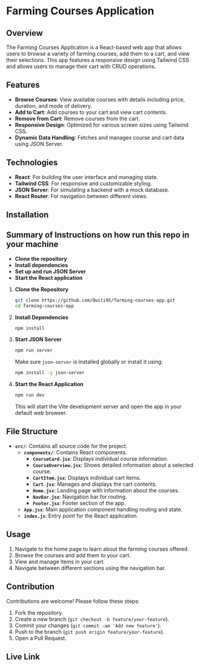 # Farming Courses Application

## Overview

The Farming Courses Application is a React-based web app that allows users to browse a variety of farming courses, add them to a cart, and view their selections. This app features a responsive design using Tailwind CSS and allows users to manage their cart with CRUD operations.

## Features

- **Browse Courses**: View available courses with details including price, duration, and mode of delivery.
- **Add to Cart**: Add courses to your cart and view cart contents.
- **Remove from Cart**: Remove courses from the cart.
- **Responsive Design**: Optimized for various screen sizes using Tailwind CSS.
- **Dynamic Data Handling**: Fetches and manages course and cart data using JSON Server.

## Technologies

- **React**: For building the user interface and managing state.
- **Tailwind CSS**: For responsive and customizable styling.
- **JSON Server**: For simulating a backend with a mock database.
- **React Router**: For navigation between different views.

## Installation

## Summary of Instructions on how run this repo in your machine

- **Clone the repository**
- **Install dependencies**
- **Set up and run JSON Server**
- **Start the React application**

1. **Clone the Repository**

    ```bash
    git clone https://github.com/Owiti95/farming-courses-app.git
    cd farming-courses-app
    ```

2. **Install Dependencies**

    ```bash
    npm install
    ```

3. **Start JSON Server**

    ```bash
    npm run server
    ```

    Make sure `json-server` is installed globally or install it using:

    ```bash
    npm install -g json-server
    ```

4. **Start the React Application**

    ```bash
    npm run dev
    ```

    This will start the Vite development server and open the app in your default web browser.

## File Structure

- **`src/`**: Contains all source code for the project.
  - **`components/`**: Contains React components.
    - **`CourseCard.jsx`**: Displays individual course information.
    - **`CourseOverview.jsx`**: Shows detailed information about a selected course.
    - **`CartItem.jsx`**: Displays individual cart items.
    - **`Cart.jsx`**: Manages and displays the cart contents.
    - **`Home.jsx`**: Landing page with information about the courses.
    - **`NavBar.jsx`**: Navigation bar for routing.
    - **`Footer.jsx`**: Footer section of the app.
  - **`App.jsx`**: Main application component handling routing and state.
  - **`index.js`**: Entry point for the React application.

## Usage

1. Navigate to the home page to learn about the farming courses offered.
2. Browse the courses and add them to your cart.
3. View and manage items in your cart.
4. Navigate between different sections using the navigation bar.

## Contribution

Contributions are welcome! Please follow these steps:

1. Fork the repository.
2. Create a new branch (`git checkout -b feature/your-feature`).
3. Commit your changes (`git commit -am 'Add new feature'`).
4. Push to the branch (`git push origin feature/your-feature`).
5. Open a Pull Request.

## Live Link